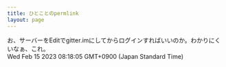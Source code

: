 ```yaml
---
title: ひとことのpermlink
layout: page
---
```

<div class="box" dt="1676416685063">
  お、サーバーをEditでgitter.imにしてからログインすればいいのか。わかりにくいなぁ、これ。
  <div class="content is-small">Wed Feb 15 2023 08:18:05 GMT+0900 (Japan Standard Time)</div>
</div>